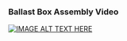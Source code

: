 ### Ballast Box Assembly Video

[![IMAGE ALT TEXT HERE](https://img.youtube.com/vi/pdClfFPh4-g/0.jpg)](https://www.youtube.com/watch?v=pdClfFPh4-g)
